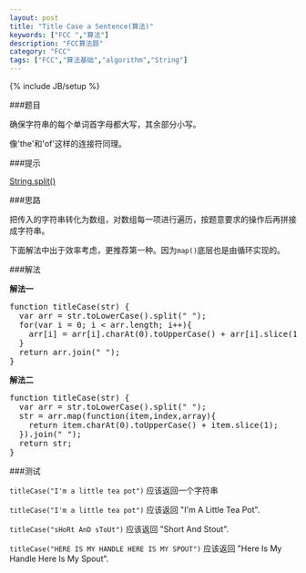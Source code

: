 ```yaml
---
layout: post
title: "Title Case a Sentence(算法)"
keywords: ["FCC ","算法"]
description: "FCC算法题"
category: "FCC"
tags: ["FCC","算法基础","algorithm","String"]
---
```

{% include JB/setup %}

###题目

确保字符串的每个单词首字母都大写，其余部分小写。

像'the'和'of'这样的连接符同理。

###提示

[String.split()](https://developer.mozilla.org/zh-CN/docs/Web/JavaScript/Reference/Global_Objects/String/split)

###思路

把传入的字符串转化为数组，对数组每一项进行遍历，按题意要求的操作后再拼接成字符串。

下面解法中出于效率考虑，更推荐第一种。因为`map()`底层也是由循环实现的。

###解法

**解法一**

<pre>
function titleCase(str) {
  var arr = str.toLowerCase().split(" ");
  for(var i = 0; i < arr.length; i++){
    arr[i] = arr[i].charAt(0).toUpperCase() + arr[i].slice(1);
  }
  return arr.join(" ");
}
</pre>

**解法二**

<pre>
function titleCase(str) {
  var arr = str.toLowerCase().split(" ");
  str = arr.map(function(item,index,array){  
    return item.charAt(0).toUpperCase() + item.slice(1);
  }).join(" ");
  return str;
}
</pre>

###测试

`titleCase("I'm a little tea pot")` 应该返回一个字符串

`titleCase("I'm a little tea pot")` 应该返回 "I'm A Little Tea Pot".

`titleCase("sHoRt AnD sToUt")` 应该返回 "Short And Stout".

`titleCase("HERE IS MY HANDLE HERE IS MY SPOUT")` 应该返回 "Here Is My Handle Here Is My Spout".